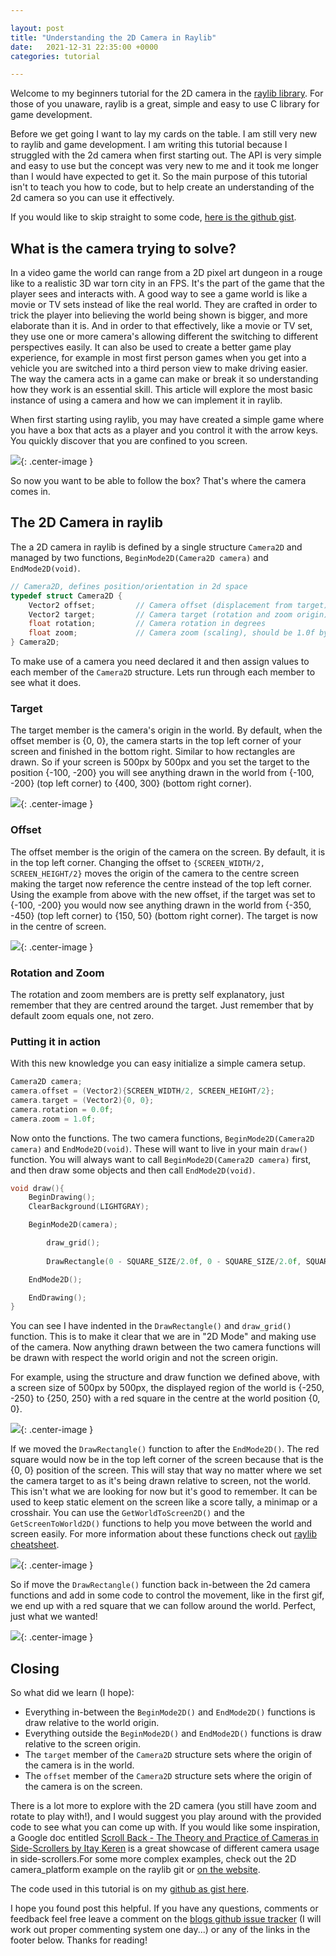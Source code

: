 ```yaml
---

layout: post
title: "Understanding the 2D Camera in Raylib"
date:   2021-12-31 22:35:00 +0000
categories: tutorial

---
```


Welcome to my beginners tutorial for the 2D camera in the [raylib library](https://www.raylib.com/). For those of you unaware, raylib is a great, simple and easy to use C library for game development. 

Before we get going I want to lay my cards on the table. I am still very new to raylib and game development. I am writing this tutorial because I struggled with the 2d camera when first starting out. The API is very simple and easy to use but the concept was very new to me and it took me longer than I would have expected to get it. So the main purpose of this tutorial isn't to teach you how to code, but to help create an understanding of the 2d camera so you can use it effectively. 

If you would like to skip straight to some code, [here is the github gist](https://gist.github.com/ArchieAtkinson/1a34eaedbf95e16eed6dedd374aeb61a).

## What is the camera trying to solve?
In a video game the world can range from a 2D pixel art dungeon in a rouge like to a realistic 3D war torn city in an FPS. It's the part of the game that the player sees and interacts with. A good way to see a game world is like a movie or TV sets instead of like the real world. They are crafted in order to trick the player into believing the world being shown is bigger, and more elaborate than it is. And in order to that effectively, like a movie or TV set, they use one or more camera's allowing different the switching to different perspectives easily. It can also be used to create a better game play experience, for example in most first person games when you get into a vehicle you are switched into a third person view to make driving easier. The way the camera acts in a game can make or break it so understanding how they work is an essential skill. This article will explore the most basic instance of using a camera and how we can implement it in raylib.

When first starting using raylib, you may have created a simple game where you have a box that acts as a player and you control it with the arrow keys. You quickly discover that you are confined to you screen. 

![](/assets/raylib-2dcamera/NoCamera.gif){: .center-image }

So now you want to be able to follow the box? That's where the camera comes in. 

## The 2D Camera in raylib
The a 2D camera in raylib is defined by a single structure `Camera2D` and managed by two functions, `BeginMode2D(Camera2D camera)` and `EndMode2D(void)`.

```c
// Camera2D, defines position/orientation in 2d space
typedef struct Camera2D {
    Vector2 offset;         // Camera offset (displacement from target)
    Vector2 target;         // Camera target (rotation and zoom origin)
    float rotation;         // Camera rotation in degrees
    float zoom;             // Camera zoom (scaling), should be 1.0f by default
} Camera2D;
```

To make use of a camera you need declared it and then assign values to each member of the `Camera2D` structure. Lets run through each member to see what it does. 

### Target

The target member is the camera's origin in the world. By default, when the offset member is {0, 0}, the camera starts in the top left corner of your screen and finished in the bottom right. Similar to how rectangles are drawn. So if your screen is 500px by 500px and you set the target to the position {-100, -200} you will see anything drawn in the world from {-100, -200} (top left corner) to {400, 300} (bottom right corner). 

![](/assets/raylib-2dcamera/Target.png){: .center-image }


### Offset

The offset member is the origin of the camera on the screen. By default, it is in the top left corner. Changing the offset to `{SCREEN_WIDTH/2, SCREEN_HEIGHT/2}` moves the origin of the camera to the centre screen making the target now reference the centre instead of the top left corner. Using the example from above with the new offset, if the target was set to {-100, -200} you would now see anything drawn in the world from {-350, -450} (top left corner) to {150, 50} (bottom right corner). The target is now in the centre of screen. 

![](/assets/raylib-2dcamera/Offset.png){: .center-image }

### Rotation and Zoom

The rotation and zoom members are is pretty self explanatory, just remember that they are centred around the target. Just remember that by default zoom equals one, not zero. 

### Putting it in action

With this new knowledge you can easy initialize a simple camera setup. 

```c
Camera2D camera;
camera.offset = (Vector2){SCREEN_WIDTH/2, SCREEN_HEIGHT/2};
camera.target = (Vector2){0, 0};
camera.rotation = 0.0f;
camera.zoom = 1.0f;
```
Now onto the functions. The two camera functions, `BeginMode2D(Camera2D camera)` and `EndMode2D(void)`. These will want to live in your main `draw()` function. You will always want to call `BeginMode2D(Camera2D camera)` first, and then draw some objects and then call `EndMode2D(void)`. 

```c
void draw(){
	BeginDrawing();
	ClearBackground(LIGHTGRAY);

	BeginMode2D(camera);

		draw_grid();
	 
		DrawRectangle(0 - SQUARE_SIZE/2.0f, 0 - SQUARE_SIZE/2.0f, SQUARE_SIZE, SQUARE_SIZE, RED);

	EndMode2D();

	EndDrawing();
}	
```

You can see I have indented in the `DrawRectangle()` and `draw_grid()` function. This is to make it clear that we are in "2D Mode" and making use of the camera. Now anything drawn between the two camera functions will be drawn with respect the world origin and not the screen origin. 

For example, using the structure and draw function we defined above, with a screen size of 500px by 500px, the displayed region of the world is {-250, -250} to {250, 250} with a red square in the centre at the world position {0, 0}. 

![](/assets/raylib-2dcamera/In2DMode.png){: .center-image }

If we moved the `DrawRectangle()` function to after the `EndMode2D()`. The red square would now be in the top left corner of the screen because that is the {0, 0} position of the screen. This will stay that way no matter where we set the camera target to as it's being drawn relative to screen, not the world. This isn't what we are looking for now but it's good to remember. It can be used to keep static element on the screen like a score tally, a minimap or a crosshair. You can use the `GetWorldToScreen2D()` and the `GetScreenToWorld2D()` functions to help you move between the world and screen easily. For more information about these functions check out [raylib cheatsheet](https://www.raylib.com/cheatsheet/cheatsheet.html).

![](/assets/raylib-2dcamera/Out2DMode.png){: .center-image }


So if move the `DrawRectangle()` function back in-between the 2d camera functions and add in some code to control the movement, like in the first gif, we end up with a red square that we can follow around the world. Perfect, just what we wanted! 

![](/assets/raylib-2dcamera/Camera.gif){: .center-image }

## Closing 

So what did we learn (I hope):
- Everything in-between the `BeginMode2D()` and `EndMode2D()` functions is draw relative to the world origin.
- Everything outside the `BeginMode2D()` and `EndMode2D()` functions is draw relative to the screen origin.
- The `target` member of the `Camera2D` structure sets where the origin of the camera is in the world.
- The `offset` member of the `Camera2D` structure sets where the origin of the camera is on the screen. 

There is a lot more to explore with the 2D camera (you still have zoom and rotate to play with!), and I would suggest you play around with the provided code to see what you can come up with. If you would like some inspiration, a Google doc entitled [Scroll Back - The Theory and Practice of Cameras in Side-Scrollers by Itay Keren](https://docs.google.com/document/d/1iNSQIyNpVGHeak6isbP6AHdHD50gs8MNXF1GCf08efg/pub) is a great showcase of different camera usage in side-scrollers.For some more complex examples, check out the 2D camera_platform example on the raylib git or [on the website](https://www.raylib.com/examples.html). 

The code used in this tutorial is on my [github as gist here](https://gist.github.com/ArchieAtkinson/1a34eaedbf95e16eed6dedd374aeb61a).

I hope you found post this helpful. If you have any questions, comments or feedback feel free leave a comment on the [blogs github issue tracker](https://github.com/ArchieAtkinson/archieatkinson.github.io/issues/2) (I will work out proper commenting system one day...) or any of the links in the footer below. Thanks for reading!

